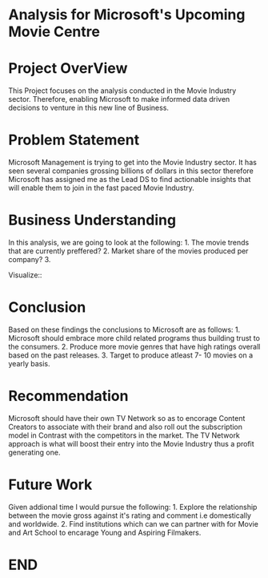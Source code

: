 # Analysis for Microsoft's Upcoming Movie Centre

[](/Head.jpg)

# Project OverView

This Project focuses on the analysis conducted in the Movie Industry sector. Therefore, enabling Microsoft to make informed data driven decisions to venture in this new line of Business.

# Problem Statement
Microsoft Management is trying to get into the Movie Industry sector. It has seen several companies grossing billions of dollars in this sector therefore Microsoft has assigned me as the Lead DS to find actionable insights that will enable them to join in the fast paced Movie Industry.

# Business Understanding
In this analysis, we are going to look at the following:
    1. The movie trends that are currently preffered?
    2. Market share of the movies produced per company?
    3. 


Visualize::



# Conclusion
Based on these findings the conclusions to Microsoft are as follows:
    1. Microsoft should embrace more child related programs thus building trust to the consumers.
    2. Produce more movie genres that have high ratings overall based on the past releases.
    3. Target to produce atleast 7- 10 movies on a yearly basis.

# Recommendation
Microsoft should have their own TV Network so as to encorage Content Creators to associate with their brand and also roll out the subscription model in Contrast with the competitors in the market. The TV Network approach is what will boost their entry into the Movie Industry thus a profit generating one.

# Future Work
Given addional time I would pursue the following:
    1. Explore the relationship between the movie gross against it's rating and comment i.e domestically and worldwide.
    2. Find institutions which can we can partner with for Movie and Art School to encarage Young and Aspiring Filmakers.






# END



